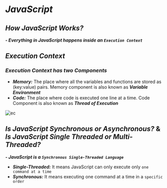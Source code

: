 # _JavaScript_
## _How JavaScript Works?_
 _**- Everything in JavaScript happens inside an `Execution Context`**_

## _Execution Context_
### _Execution Context has two Components_
- **_Memory:_** The place where all the variables and functions are stored as (key:value) pairs. Memory component is also known as **_Variable Environment_**
- **_Code:_** The place where code is executed one line at a time. Code Component is also known as **_Thread of Execution_**

![ec](https://github.com/anupam-kumar-krishnan/Namaste-JavaScript/assets/69143883/7a8871d0-269d-4f87-bf02-cd23a7d1f281)


## _Is JavaScript Synchronous or Asynchronous?_ & _Is JavaScript Single Threaded or Multi-Threaded?_
**_- JavaScript is a `Synchronous Single-Threaded Language`_**

- **_Single-Threaded:_** It means JavaScript can only execute only `one command at a time`
- **_Synchronous:_** It means executing one command at a time in a `specific order` 
